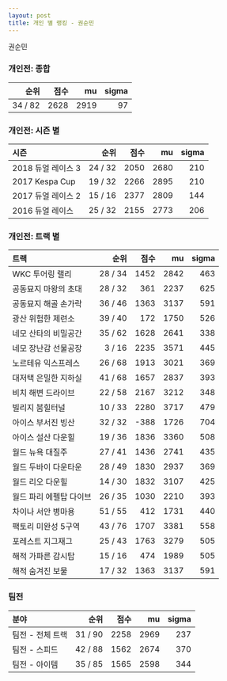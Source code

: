 ```yaml
---
layout: post
title: 개인 별 랭킹 - 권순민
---
```


권순민

### 개인전: 종합

| 순위 | 점수 | mu | sigma |
|---:|---:|---:|---:|
| 34 / 82 | 2628 | 2919 | 97 |

### 개인전: 시즌 별

| 시즌 | 순위 | 점수 | mu | sigma |
|:---|---:|---:|---:|---:|
| 2018 듀얼 레이스 3 | 24 / 32 | 2050 | 2680 | 210 |
| 2017 Kespa Cup | 19 / 32 | 2266 | 2895 | 210 |
| 2017 듀얼 레이스 2 | 15 / 16 | 2377 | 2809 | 144 |
| 2016 듀얼 레이스 | 25 / 32 | 2155 | 2773 | 206 |

### 개인전: 트랙 별

| 트랙 | 순위 | 점수 | mu | sigma |
|:---|---:|---:|---:|---:|
| WKC 투어링 랠리 | 28 / 34 | 1452 | 2842 | 463 |
| 공동묘지 마왕의 초대 | 28 / 32 | 361 | 2237 | 625 |
| 공동묘지 해골 손가락 | 36 / 46 | 1363 | 3137 | 591 |
| 광산 위험한 제련소 | 39 / 40 | 172 | 1750 | 526 |
| 네모 산타의 비밀공간 | 35 / 62 | 1628 | 2641 | 338 |
| 네모 장난감 선물공장 | 3 / 16 | 2235 | 3571 | 445 |
| 노르테유 익스프레스 | 26 / 68 | 1913 | 3021 | 369 |
| 대저택 은밀한 지하실 | 41 / 68 | 1657 | 2837 | 393 |
| 비치 해변 드라이브 | 22 / 58 | 2167 | 3212 | 348 |
| 빌리지 붐힐터널 | 10 / 33 | 2280 | 3717 | 479 |
| 아이스 부서진 빙산 | 32 / 32 | -388 | 1726 | 704 |
| 아이스 설산 다운힐 | 19 / 36 | 1836 | 3360 | 508 |
| 월드 뉴욕 대질주 | 27 / 41 | 1436 | 2741 | 435 |
| 월드 두바이 다운타운 | 28 / 49 | 1830 | 2937 | 369 |
| 월드 리오 다운힐 | 14 / 30 | 1832 | 3107 | 425 |
| 월드 파리 에펠탑 다이브 | 26 / 35 | 1030 | 2210 | 393 |
| 차이나 서안 병마용 | 51 / 55 | 412 | 1731 | 440 |
| 팩토리 미완성 5구역 | 43 / 76 | 1707 | 3381 | 558 |
| 포레스트 지그재그 | 25 / 43 | 1763 | 3279 | 505 |
| 해적 가파른 감시탑 | 15 / 16 | 474 | 1989 | 505 |
| 해적 숨겨진 보물 | 17 / 32 | 1363 | 3137 | 591 |

### 팀전

| 분야 | 순위 | 점수 | mu | sigma |
|:---|---:|---:|---:|---:|
| 팀전 - 전체 트랙 | 31 / 90 | 2258 | 2969 | 237 |
| 팀전 - 스피드 | 42 / 88 | 1562 | 2674 | 370 |
| 팀전 - 아이템 | 35 / 85 | 1565 | 2598 | 344 |

